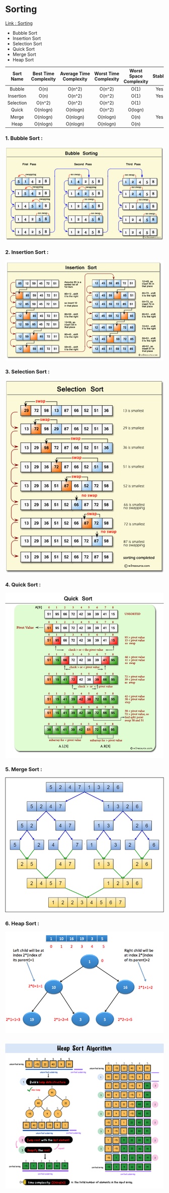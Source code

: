 # Sorting

[Link : Sorting](https://github.com/Soumojitshome2023/DSA-CPP-College-3rd-Sem/tree/main/CPP%20Day%2011%206%20Oct%202023)

* Bubble Sort
* Insertion Sort
* Selection Sort
* Quick Sort
* Merge Sort
* Heap Sort

| Sort<br />Name | Best Time<br />Complexity | Average Time<br />Complexity | Worst Time<br />Complexity | Worst Space<br />Complexity | Stable | Adaptive |
| :------------: | :-----------------------: | :---------------------------: | :-------------------------: | :-------------------------: | :----: | :------: |
|     Bubble     |           O(n)           |            O(n^2)            |           O(n^2)           |            O(1)            |  Yes  |   Yes   |
|   Insertion   |           O(n)           |            O(n^2)            |           O(n^2)           |            O(1)            |  Yes  |   Yes   |
|   Selection   |          O(n^2)          |            O(n^2)            |           O(n^2)           |            O(1)            |        |          |
|     Quick     |         O(nlogn)         |           O(nlogn)           |           O(n^2)           |           O(logn)           |        |   Yes   |
|     Merge     |         O(nlogn)         |           O(nlogn)           |          O(nlogn)          |            O(n)            |  Yes  |          |
|      Heap      |         O(nlogn)         |           O(nlogn)           |          O(nlogn)          |            O(n)            |        |          |



### 1. Bubble Sort : 

![BubbleSortPic](https://raw.githubusercontent.com/Soumojitshome2023/DSA-CPP-College-3rd-Sem/main/Others/bubble-short-pic.png)

### 2. Insertion Sort : 

![InsertionSortPic](https://raw.githubusercontent.com/Soumojitshome2023/DSA-CPP-College-3rd-Sem/main/Others/insertion-sort-pic.png)


### 3. Selection Sort : 

![SelectionSortPic](https://raw.githubusercontent.com/Soumojitshome2023/DSA-CPP-College-3rd-Sem/main/Others/selection-short-pic.png)

### 4. Quick Sort : 

![QuickSortPic](https://raw.githubusercontent.com/Soumojitshome2023/DSA-CPP-College-3rd-Sem/main/Others/quick-sort-pic.png)

### 5. Merge Sort : 

![MergeSortPic](https://raw.githubusercontent.com/Soumojitshome2023/DSA-CPP-College-3rd-Sem/main/Others/merge-sort-pic.png)

### 6. Heap Sort : 

![HeapSortPic](https://raw.githubusercontent.com/Soumojitshome2023/DSA-CPP-College-3rd-Sem/main/Others/heap-sort-pic1.png)

![HeapSortPic](https://raw.githubusercontent.com/Soumojitshome2023/DSA-CPP-College-3rd-Sem/main/Others/heap-sort-pic2.png)
---
